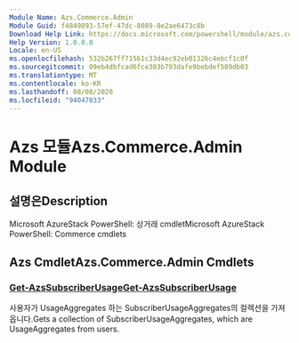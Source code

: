 ```yaml
---
Module Name: Azs.Commerce.Admin
Module Guid: f4849893-57ef-47dc-8089-8e2ae6473c8b
Download Help Link: https://docs.microsoft.com/powershell/module/azs.commerce.admin
Help Version: 1.0.0.0
Locale: en-US
ms.openlocfilehash: 532b267ff71561c33d4ec92eb01326c4ebcf1c0f
ms.sourcegitcommit: 09eb4dbfcad6fce303b793dafe9bebdef589db03
ms.translationtype: MT
ms.contentlocale: ko-KR
ms.lasthandoff: 08/08/2020
ms.locfileid: "94047033"
---
```

# <span data-ttu-id="6d363-101">Azs 모듈</span><span class="sxs-lookup"><span data-stu-id="6d363-101">Azs.Commerce.Admin Module</span></span>
## <span data-ttu-id="6d363-102">설명은</span><span class="sxs-lookup"><span data-stu-id="6d363-102">Description</span></span>
<span data-ttu-id="6d363-103">Microsoft AzureStack PowerShell: 상거래 cmdlet</span><span class="sxs-lookup"><span data-stu-id="6d363-103">Microsoft AzureStack PowerShell: Commerce cmdlets</span></span>

## <span data-ttu-id="6d363-104">Azs Cmdlet</span><span class="sxs-lookup"><span data-stu-id="6d363-104">Azs.Commerce.Admin Cmdlets</span></span>
### [<span data-ttu-id="6d363-105">Get-AzsSubscriberUsage</span><span class="sxs-lookup"><span data-stu-id="6d363-105">Get-AzsSubscriberUsage</span></span>](Get-AzsSubscriberUsage.md)
<span data-ttu-id="6d363-106">사용자가 UsageAggregates 하는 SubscriberUsageAggregates의 컬렉션을 가져옵니다.</span><span class="sxs-lookup"><span data-stu-id="6d363-106">Gets a collection of SubscriberUsageAggregates, which are UsageAggregates from users.</span></span>

